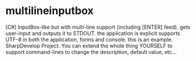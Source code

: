 # multilineinputbox
[C#] InputBox-like but with multi-line support (including [ENTER] feed). gets user-input and outputs it to STDOUT. the application is explicit supports UTF-8 in both the application, forms and console. this is an example. SharpDevelop Project. You can extend the whole thing YOURSELF to support command-lines to change the description, default value, etc...
